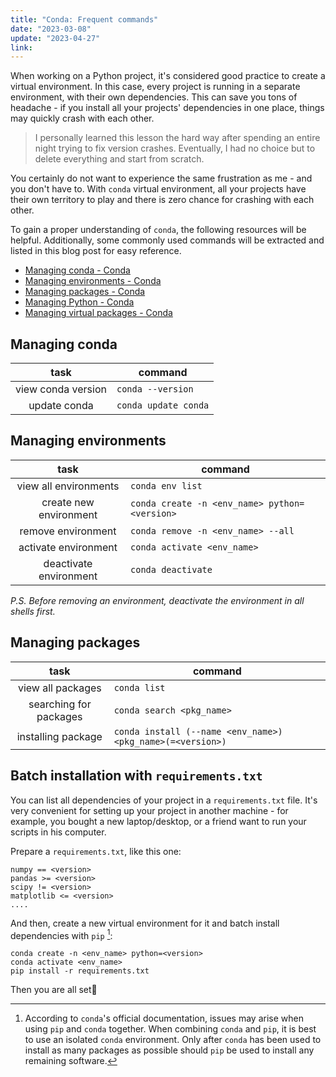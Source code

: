 ```yaml
---
title: "Conda: Frequent commands"
date: "2023-03-08"
update: "2023-04-27"
link:
---
```


When working on a Python project, it's considered good practice to create a virtual environment. In this case, every project is running in a separate environment, with their own dependencies. This can save you tons of headache - if you install all your projects' dependencies in one place, things may quickly crash with each other.

> I personally learned this lesson the hard way after spending an entire night trying to fix version crashes. Eventually, I had no choice but to delete everything and start from scratch.

You certainly do not want to experience the same frustration as me - and you don't have to. With `conda` virtual environment, all your projects have their own territory to play and there is zero chance for crashing with each other.

To gain a proper understanding of `conda`, the following resources will be helpful. Additionally, some commonly used commands will be extracted and listed in this blog post for easy reference.

-  [Managing conda - Conda](https://docs.conda.io/projects/continuumio-conda/en/latest/user-guide/tasks/manage-conda.html)
-  [Managing environments - Conda](https://docs.conda.io/projects/continuumio-conda/en/latest/user-guide/tasks/manage-environments.html)
-  [Managing packages - Conda](https://docs.conda.io/projects/continuumio-conda/en/latest/user-guide/tasks/manage-pkgs.html)
-  [Managing Python - Conda](https://docs.conda.io/projects/continuumio-conda/en/latest/user-guide/tasks/manage-python.html)
-  [Managing virtual packages - Conda](https://docs.conda.io/projects/continuumio-conda/en/latest/user-guide/tasks/manage-virtual.html)

## Managing conda

| task | command |
| :---: | --- |
| view conda version | `conda --version` |
| update conda | `conda update conda` |

## Managing environments

| task | command |
| :---: | --- |
| view all environments | `conda env list` |
| create new environment | `conda create -n <env_name> python=<version>` |
| remove environment | `conda remove -n <env_name> --all` |
| activate environment | `conda activate <env_name>` |
| deactivate environment | `conda deactivate` |

_P.S. Before removing an environment, deactivate the environment in all shells first._

## Managing packages

| task | command |
| :---: | --- |
| view all packages | `conda list` |
| searching for packages | `conda search <pkg_name>` |
| installing package | `conda install (--name <env_name>) <pkg_name>(=<version>)` |

## Batch installation with `requirements.txt`

You can list all dependencies of your project in a `requirements.txt` file. It's very convenient for setting up your project in another machine - for example, you bought a new laptop/desktop, or a friend want to run your scripts in his computer.

Prepare a `requirements.txt`, like this one:

```
numpy == <version>
pandas >= <version>
scipy != <version>
matplotlib <= <version>
....
```

And then, create a new virtual environment for it and batch install dependencies with `pip` [^1]:

```
conda create -n <env_name> python=<version>
conda activate <env_name>
pip install -r requirements.txt
```

Then you are all set👏

[^1]: According to `conda`'s official documentation, issues may arise when using `pip` and `conda` together. When combining `conda` and `pip`, it is best to use an isolated `conda` environment. Only after `conda` has been used to install as many packages as possible should `pip` be used to install any remaining software.